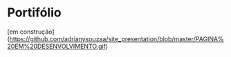 # Portifólio 

[em construção] (https://github.com/adrianysouzaa/site_presentation/blob/master/PAGINA%20EM%20DESENVOLVIMENTO.gif)
